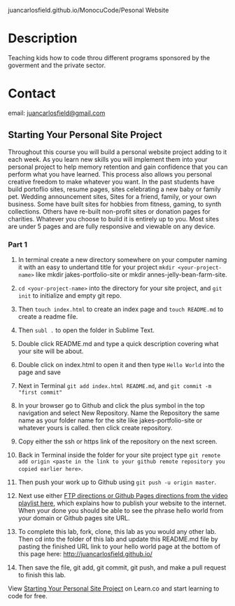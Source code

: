 juancarlosfield.github.io/MonocuCode/Pesonal Website

# Description

 Teaching kids how to code throu different programs sponsored by  the goverment and the private sector. 


# Contact 
email: juancarlosfield@gmail.com

## Starting Your Personal Site Project

Throughout this course you will build a personal website project adding to it each week. As you learn new skills you will implement them into your personal project to help memory retention and gain confidence that you can perform what you have learned. This process also allows you personal creative freedom to make whatever you want. In the past students have build portoflio sites, resume pages, sites celebrating a new baby or family pet. Wedding announcement sites, Sites for a friend, family, or your own business. Some have built sites for hobbies from fitness, gaming, to synth collections. Others have re-built non-profit sites or donation pages for charities. Whatever you choose to build it is entirely up to you. Most sites are under 5 pages and are fully responsive and viewable on any device.

### Part 1

1. In terminal create a new directory somewhere on your computer naming it with an easy to undertand title for your project `mkdir <your-project-name>` like mkdir jakes-portfolio-site or mkdir annes-jelly-bean-farm-site.

2. `cd <your-project-name>` into the directory for your site project, and `git init` to initialize and empty git repo.

3. Then `touch index.html` to create an index page and `touch README.md` to create a readme file.

<!-- DONE !!! -->


4. Then `subl .` to open the folder in Sublime Text.

5. Double click README.md and type a quick description covering what your site will be about.


<!-- DONE !!! -->

6. Double click on index.html to open it and then type `Hello World` into the page and save

<!-- DONE !!! <-->
7. Next in Terminal `git add index.html README.md`, and `git commit -m "first commit"`

8. In your browser go to Github and click the plus symbol in the top navigation and select New Repository. Name the Repository the same name as your folder name for the site like jakes-portfolio-site or whatever yours is called. then click create repository.

<!-- DONE !!! -->

9. Copy either the ssh or https link of the repository on the next screen.

10. Back in Terminal inside the folder for your site project type `git remote add origin <paste in the link to your github remote repository you copied earlier here>`.

11. Then push your work up to Github using `git push -u origin master`.

12. Next use either [FTP directions or Github Pages directions from the video playlist here](https://www.youtube.com/watch?v=q89ZQXsIFQQ&list=PLj148bJp5wiwrxCm4xRyKfG7K3CnAPfIT), which explains how to publish your website to the internet. When your done you should be able to see the phrase hello world from your domain or Github pages site URL.

13. To complete this lab, fork, clone, this lab as you would any other lab. Then cd into the folder of this lab and update this README.md file by pasting the finished URL link to your hello world page at the bottom of this page here: http://juancarlosfield.github.io/

14. Then save the file, git add, git commit, git push, and make a pull request to finish this lab.

<p data-visibility='hidden'>View <a href='https://learn.co/lessons/fe-personal-site-project-p-1' title='Starting Your Personal Site Project'>Starting Your Personal Site Project</a> on Learn.co and start learning to code for free.</p>
